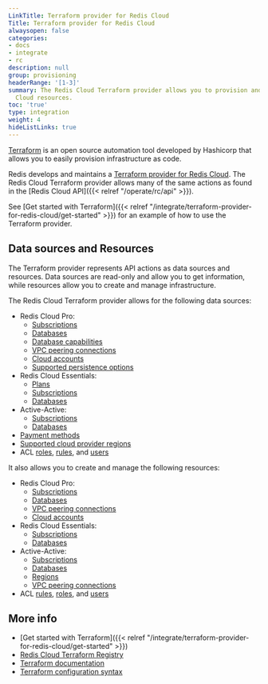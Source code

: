 ```yaml
---
LinkTitle: Terraform provider for Redis Cloud
Title: Terraform provider for Redis Cloud
alwaysopen: false
categories:
- docs
- integrate
- rc
description: null
group: provisioning
headerRange: '[1-3]'
summary: The Redis Cloud Terraform provider allows you to provision and manage Redis
  Cloud resources.
toc: 'true'
type: integration
weight: 4
hideListLinks: true
---
```


[Terraform](https://developer.hashicorp.com/terraform) is an open source automation tool developed by Hashicorp that allows you to easily provision infrastructure as code.

Redis develops and maintains a [Terraform provider for Redis Cloud](https://registry.terraform.io/providers/RedisLabs/rediscloud/latest). The Redis Cloud Terraform provider allows many of the same actions as found in the [Redis Cloud API]({{< relref "/operate/rc/api" >}}).

See [Get started with Terraform]({{< relref "/integrate/terraform-provider-for-redis-cloud/get-started" >}}) for an example of how to use the Terraform provider.

## Data sources and Resources

The Terraform provider represents API actions as data sources and resources. Data sources are read-only and allow you to get information, while resources allow you to create and manage infrastructure.

The Redis Cloud Terraform provider allows for the following data sources:

- Redis Cloud Pro:
  - [Subscriptions](https://registry.terraform.io/providers/RedisLabs/rediscloud/latest/docs/data-sources/rediscloud_subscription)
  - [Databases](https://registry.terraform.io/providers/RedisLabs/rediscloud/latest/docs/data-sources/rediscloud_database)
  - [Database capabilities](https://registry.terraform.io/providers/RedisLabs/rediscloud/latest/docs/data-sources/rediscloud_database_modules)
  - [VPC peering connections](https://registry.terraform.io/providers/RedisLabs/rediscloud/latest/docs/data-sources/rediscloud_subscription_peerings)
  - [Cloud accounts](https://registry.terraform.io/providers/RedisLabs/rediscloud/latest/docs/data-sources/rediscloud_cloud_account)
  - [Supported persistence options](https://registry.terraform.io/providers/RedisLabs/rediscloud/latest/docs/data-sources/rediscloud_data_persistence)
- Redis Cloud Essentials:
  - [Plans](https://registry.terraform.io/providers/RedisLabs/rediscloud/latest/docs/data-sources/rediscloud_essentials_plan)
  - [Subscriptions](https://registry.terraform.io/providers/RedisLabs/rediscloud/latest/docs/resources/rediscloud_essentials_subscription)
  - [Databases](https://registry.terraform.io/providers/RedisLabs/rediscloud/latest/docs/resources/rediscloud_essentials_database)
- Active-Active:
  - [Subscriptions](https://registry.terraform.io/providers/RedisLabs/rediscloud/latest/docs/resources/rediscloud_active_active_subscription)
  - [Databases](https://registry.terraform.io/providers/RedisLabs/rediscloud/latest/docs/resources/rediscloud_active_active_subscription_database)
- [Payment methods](https://registry.terraform.io/providers/RedisLabs/rediscloud/latest/docs/data-sources/rediscloud_payment_method)
- [Supported cloud provider regions](https://registry.terraform.io/providers/RedisLabs/rediscloud/latest/docs/data-sources/rediscloud_regions)
- ACL [roles](https://registry.terraform.io/providers/RedisLabs/rediscloud/latest/docs/data-sources/rediscloud_acl_role), [rules](https://registry.terraform.io/providers/RedisLabs/rediscloud/latest/docs/data-sources/rediscloud_acl_rule), and [users](https://registry.terraform.io/providers/RedisLabs/rediscloud/latest/docs/data-sources/rediscloud_acl_user)

It also allows you to create and manage the following resources:

- Redis Cloud Pro:
  - [Subscriptions](https://registry.terraform.io/providers/RedisLabs/rediscloud/latest/docs/resources/rediscloud_subscription)
  - [Databases](https://registry.terraform.io/providers/RedisLabs/rediscloud/latest/docs/resources/rediscloud_subscription_database)
  - [VPC peering connections](https://registry.terraform.io/providers/RedisLabs/rediscloud/latest/docs/resources/rediscloud_subscription_peering)
  - [Cloud accounts](https://registry.terraform.io/providers/RedisLabs/rediscloud/latest/docs/resources/rediscloud_cloud_account)
- Redis Cloud Essentials:
  - [Subscriptions](https://registry.terraform.io/providers/RedisLabs/rediscloud/latest/docs/resources/rediscloud_essentials_subscription)
  - [Databases](https://registry.terraform.io/providers/RedisLabs/rediscloud/latest/docs/resources/rediscloud_essentials_database)
- Active-Active:
  - [Subscriptions](https://registry.terraform.io/providers/RedisLabs/rediscloud/latest/docs/resources/rediscloud_active_active_subscription)
  - [Databases](https://registry.terraform.io/providers/RedisLabs/rediscloud/latest/docs/resources/rediscloud_active_active_subscription_database)
  - [Regions](https://registry.terraform.io/providers/RedisLabs/rediscloud/latest/docs/resources/rediscloud_active_active_subscription_regions)
  - [VPC peering connections](https://registry.terraform.io/providers/RedisLabs/rediscloud/latest/docs/resources/rediscloud_active_active_subscription_peering)
- ACL [rules](https://registry.terraform.io/providers/RedisLabs/rediscloud/latest/docs/resources/rediscloud_acl_rule), [roles](https://registry.terraform.io/providers/RedisLabs/rediscloud/latest/docs/resources/rediscloud_acl_role), and [users](https://registry.terraform.io/providers/RedisLabs/rediscloud/latest/docs/resources/rediscloud_acl_user)


## More info

- [Get started with Terraform]({{< relref "/integrate/terraform-provider-for-redis-cloud/get-started" >}})
- [Redis Cloud Terraform Registry](https://registry.terraform.io/providers/RedisLabs/rediscloud/latest/docs)
- [Terraform documentation](https://developer.hashicorp.com/terraform/docs)
- [Terraform configuration syntax](https://developer.hashicorp.com/terraform/language/syntax/configuration)